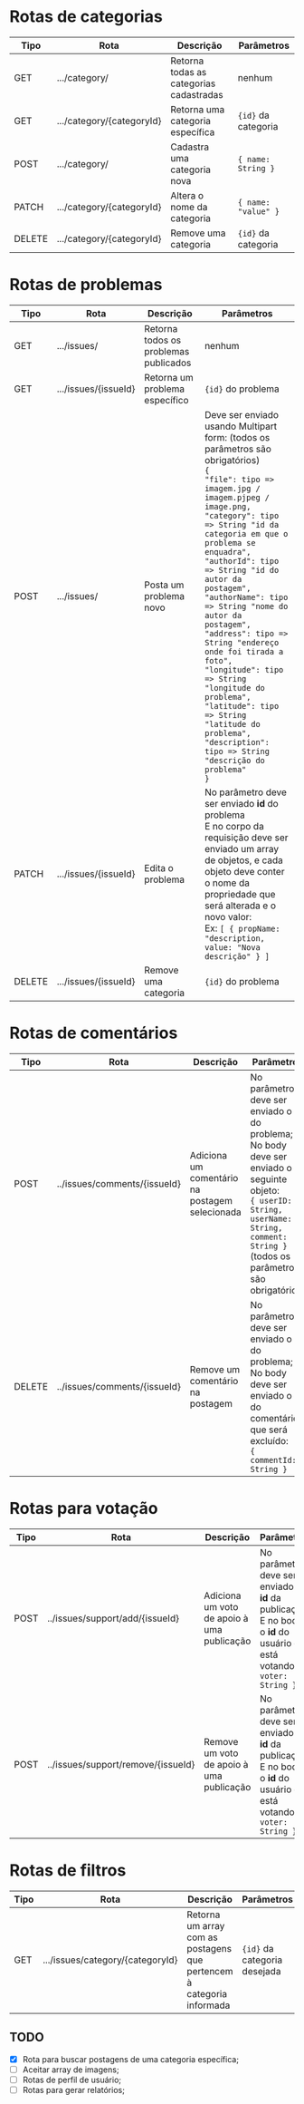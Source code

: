 # Rotas de categorias

| Tipo   | Rota                      | Descrição                               | Parâmetros          |
| ------ | ------------------------- | --------------------------------------- | ------------------- |
| GET    | .../category/             | Retorna todas as categorias cadastradas | nenhum              |
| GET    | .../category/{categoryId} | Retorna uma categoria específica        | `{id}` da categoria |
| POST   | .../category/             | Cadastra uma categoria nova             | `{ name: String }`  |
| PATCH  | .../category/{categoryId} | Altera o nome da categoria              | `{ name: "value" }` |
| DELETE | .../category/{categoryId} | Remove uma categoria                    | `{id}` da categoria |

# Rotas de problemas

| Tipo   | Rota                 | Descrição                             | Parâmetros                                                                                                                                                                                                                                                                                                                                                                                                                                                                                                                                                                                                                                             |
| ------ | -------------------- | ------------------------------------- | ------------------------------------------------------------------------------------------------------------------------------------------------------------------------------------------------------------------------------------------------------------------------------------------------------------------------------------------------------------------------------------------------------------------------------------------------------------------------------------------------------------------------------------------------------------------------------------------------------------------------------------------------------ |
| GET    | .../issues/          | Retorna todos os problemas publicados | nenhum                                                                                                                                                                                                                                                                                                                                                                                                                                                                                                                                                                                                                                                 |
| GET    | .../issues/{issueId} | Retorna um problema específico        | `{id}` do problema                                                                                                                                                                                                                                                                                                                                                                                                                                                                                                                                                                                                                                     |
| POST   | .../issues/          | Posta um problema novo                | Deve ser enviado usando Multipart form: (todos os parâmetros são obrigatórios) <br/> `{` <br/> `"file": tipo => imagem.jpg / imagem.pjpeg / image.png,` <br /> `"category": tipo => String "id da categoria em que o problema se enquadra",` <br /> `"authorId": tipo => String "id do autor da postagem",` <br /> `"authorName": tipo => String "nome do autor da postagem",` <br /> `"address": tipo => String "endereço onde foi tirada a foto",` <br /> `"longitude": tipo => String "longitude do problema",` <br/> `"latitude": tipo => String "latitude do problema",` <br/> `"description": tipo => String "descrição do problema"` <br /> `}` |
| PATCH  | .../issues/{issueId} | Edita o problema                      | No parâmetro deve ser enviado **id** do problema <br /> E no corpo da requisição deve ser enviado um array de objetos, e cada objeto deve conter o nome da propriedade que será alterada e o novo valor: <br /> Ex: `[ { propName: "description, value: "Nova descrição" } ]`                                                                                                                                                                                                                                                                                                                                                                          |
| DELETE | .../issues/{issueId} | Remove uma categoria                  | `{id}` do problema                                                                                                                                                                                                                                                                                                                                                                                                                                                                                                                                                                                                                                     |

# Rotas de comentários

| Tipo   | Rota                         | Descrição                                      | Parâmetros                                                                                                                                                                                                       |
| ------ | ---------------------------- | ---------------------------------------------- | ---------------------------------------------------------------------------------------------------------------------------------------------------------------------------------------------------------------- |
| POST   | ../issues/comments/{issueId} | Adiciona um comentário na postagem selecionada | No parâmetro deve ser enviado o **id** do problema; <br/> No body deve ser enviado o seguinte objeto: <br/> `{ userID: String, userName: String, comment: String }` <br/> (todos os parâmetros são obrigatórios) |
| DELETE | ../issues/comments/{issueId} | Remove um comentário na postagem               | No parâmetro deve ser enviado o **id** do problema; <br/> No body deve ser enviado o **id** do comentário que será excluído: <br/> `{ commentId: String }`                                                       |

# Rotas para votação

| Tipo | Rota                               | Descrição                                  | Parâmetros                                                                                                                       |
| ---- | ---------------------------------- | ------------------------------------------ | -------------------------------------------------------------------------------------------------------------------------------- |
| POST | ../issues/support/add/{issueId}    | Adiciona um voto de apoio à uma publicação | No parâmetro deve ser enviado o **id** da publicação; <br/> E no body, o **id** do usuário que está votando: `{ voter: String }` |
| POST | ../issues/support/remove/{issueId} | Remove um voto de apoio à uma publicação   | No parâmetro deve ser enviado o **id** da publicação; <br/> E no body, o **id** do usuário que está votando: `{ voter: String }` |

# Rotas de filtros

| Tipo | Rota                             | Descrição                                                             | Parâmetros                   |
| ---- | -------------------------------- | --------------------------------------------------------------------- | ---------------------------- |
| GET  | .../issues/category/{categoryId} | Retorna um array com as postagens que pertencem à categoria informada | `{id}` da categoria desejada |

## TODO
- [x] Rota para buscar postagens de uma categoria específica;
- [ ] Aceitar array de imagens;
- [ ] Rotas de perfil de usuário;
- [ ] Rotas para gerar relatórios;
